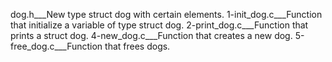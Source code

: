 dog.h___New type struct dog with certain elements.
1-init_dog.c___Function that initialize a variable of type struct dog.
2-print_dog.c___Function that prints a struct dog.
4-new_dog.c___Function that creates a new dog.
5-free_dog.c___Function that frees dogs.
